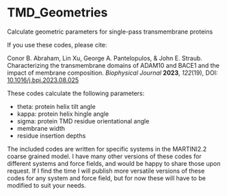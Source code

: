 # TMD_Geometries
Calculate geometric parameters for single-pass transmembrane proteins

If you use these codes, please cite:

Conor B. Abraham, Lin Xu, George A. Pantelopulos, & John E. Straub. Characterizing the transmembrane domains of ADAM10 and BACE1 and the impact of membrane composition. *Biophysical Journal* **2023**, *122*(19), DOI: [10.1016/j.bpj.2023.08.025](https://doi.org/10.1016/j.bpj.2023.08.025)

These codes calculate the following parameters:
- theta: protein helix tilt angle
- kappa: protein helix hingle angle
- sigma: protein TMD residue orientational angle
- membrane width
- residue insertion depths

The included codes are written for specific systems in the MARTINI2.2 coarse grained model. I have many other versions of these codes for different systems and force fields, and would be happy to share those upon request. If I find the time I will publish more versatile versions of these codes for any system and force field, but for now these will have to be modified to suit your needs.

